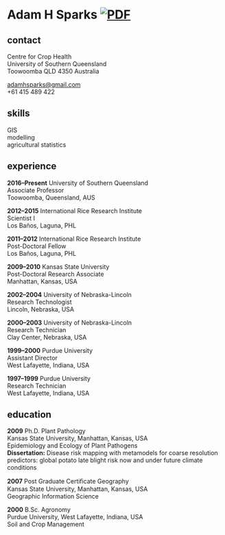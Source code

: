 # Adam H Sparks [![PDF](https://img.shields.io/badge/Download%20Full%20CV-PDF-brightgreen.svg)](https://github.com/adamhsparks/AHSparks_CV/raw/master/AHSparks_CV.pdf)

## contact

Centre for Crop Health  
University of Southern Queensland  
Toowoomba QLD 4350 Australia  


adamhsparks@gmail.com  
+61 415 489 422  

## skills

GIS  
modelling  
agricultural statistics  

## experience

**2016–Present** University of Southern Queensland  
Associate Professor  
Toowoomba, Queensland, AUS  

**2012–2015** International Rice Research Institute  
Scientist I  
Los Baños, Laguna, PHL  

**2011–2012** International Rice Research Institute  
Post-Doctoral Fellow  
Los Baños, Laguna, PHL  

**2009–2010** Kansas State University  
Post-Doctoral Research Associate  
Manhattan, Kansas, USA  

**2002–2004** University of Nebraska-Lincoln  
Research Technologist  
Lincoln, Nebraska, USA  

**2000–2003** University of Nebraska-Lincoln  
Research Technician  
Clay Center, Nebraska, USA  

**1999–2000** Purdue University  
Assistant Director  
West Lafayette, Indiana, USA  

**1997–1999** Purdue University  
Research Technician  
West Lafayette, Indiana, USA  

## education
**2009** Ph.D. Plant Pathology  
Kansas State University, Manhattan, Kansas, USA  
Epidemiology and Ecology of Plant Pathogens  
**Dissertation:** Disease risk mapping with metamodels for coarse resolution
predictors: global potato late blight risk now and under future climate conditions

**2007** Post Graduate Certiﬁcate Geography  
Kansas State University, Manhattan, Kansas, USA  
Geographic Information Science  

**2000** B.Sc. Agronomy  
Purdue University, West Lafayette, Indiana, USA  
Soil and Crop Management  
